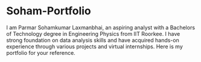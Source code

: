 # Soham-Portfolio
I am Parmar Sohamkumar Laxmanbhai, an aspiring analyst with a Bachelors of Technology degree in Engineering Physics from IIT Roorkee. I have strong foundation on data analysis skills and have acquired hands-on experience through various projects and virtual internships. Here is my portfolio for your reference.

